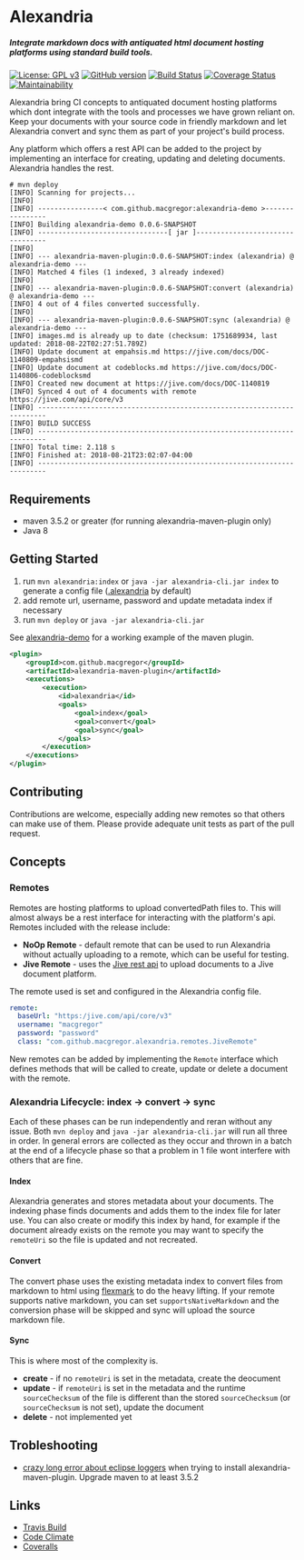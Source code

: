 # Alexandria
##### Integrate markdown docs with antiquated html document hosting platforms using standard build tools.

[![License: GPL v3](https://img.shields.io/badge/License-GPL%20v3-blue.svg)](https://www.gnu.org/licenses/gpl-3.0)
[![GitHub version](https://badge.fury.io/gh/macgregor%2Falexandria.svg)](https://badge.fury.io/gh/macgregor%2Falexandria)
[![Build Status](https://travis-ci.com/macgregor/alexandria.svg?branch=master)](https://travis-ci.com/macgregor/alexandria)
[![Coverage Status](https://coveralls.io/repos/github/macgregor/alexandria/badge.svg?branch=master)](https://coveralls.io/github/macgregor/alexandria?branch=master)
[![Maintainability](https://api.codeclimate.com/v1/badges/9d5c11a22e7e1d53693e/maintainability)](https://codeclimate.com/github/macgregor/alexandria/maintainability)
<!---
![GitHub tag](https://img.shields.io/github/tag/expressjs/express.svg)
![Sonatype Nexus (Releases)](https://img.shields.io/nexus/r/https/oss.sonatype.org/com.google.guava/guava.svg)
![Sonatype Nexus (Snapshots)](https://img.shields.io/nexus/s/https/oss.sonatype.org/com.google.guava/guava.svg)
-->

Alexandria bring CI concepts to antiquated document hosting platforms which dont integrate with the tools and processes 
we have grown reliant on. Keep your documents with your source code in friendly markdown and let Alexandria convert and
sync them as part of your project's build process. 

Any platform which offers a rest API can be added to the project by
implementing an interface for creating, updating and deleting documents. Alexandria handles the rest.

```text
# mvn deploy
[INFO] Scanning for projects...
[INFO]
[INFO] ----------------< com.github.macgregor:alexandria-demo >----------------
[INFO] Building alexandria-demo 0.0.6-SNAPSHOT
[INFO] --------------------------------[ jar ]---------------------------------
[INFO]
[INFO] --- alexandria-maven-plugin:0.0.6-SNAPSHOT:index (alexandria) @ alexandria-demo ---
[INFO] Matched 4 files (1 indexed, 3 already indexed)
[INFO]
[INFO] --- alexandria-maven-plugin:0.0.6-SNAPSHOT:convert (alexandria) @ alexandria-demo ---
[INFO] 4 out of 4 files converted successfully.
[INFO]
[INFO] --- alexandria-maven-plugin:0.0.6-SNAPSHOT:sync (alexandria) @ alexandria-demo ---
[INFO] images.md is already up to date (checksum: 1751689934, last updated: 2018-08-22T02:27:51.789Z)
[INFO] Update document at empahsis.md https://jive.com/docs/DOC-1140809-empahsismd
[INFO] Update document at codeblocks.md https://jive.com/docs/DOC-1140806-codeblocksmd
[INFO] Created new document at https://jive.com/docs/DOC-1140819
[INFO] Synced 4 out of 4 documents with remote https://jive.com/api/core/v3
[INFO] ------------------------------------------------------------------------
[INFO] BUILD SUCCESS
[INFO] ------------------------------------------------------------------------
[INFO] Total time: 2.118 s
[INFO] Finished at: 2018-08-21T23:02:07-04:00
[INFO] ------------------------------------------------------------------------
```

## Requirements
* maven 3.5.2 or greater (for running alexandria-maven-plugin only)
* Java 8

## Getting Started
1. run `mvn alexandria:index` or `java -jar alexandria-cli.jar index` to generate a config file ([.alexandria](./alexandria-demo/.alexandria) by default)
2. add remote url, username, password and update metadata index if necessary
3. run `mvn deploy` or `java -jar alexandria-cli.jar`

See [alexandria-demo](./alexandria-demo) for a working example of the maven plugin. 

```xml
<plugin>
    <groupId>com.github.macgregor</groupId>
    <artifactId>alexandria-maven-plugin</artifactId>
    <executions>
        <execution>
            <id>alexandria</id>
            <goals>
                <goal>index</goal>
                <goal>convert</goal>
                <goal>sync</goal>
            </goals>
        </execution>
    </executions>
</plugin>
```

## Contributing
Contributions are welcome, especially adding new remotes so that others can make use of them. Please provide adequate unit
tests as part of the pull request.

## Concepts

### Remotes
Remotes are hosting platforms to upload convertedPath files to. This will almost always be a rest interface for interacting 
with the platform's api. Remotes included with the release include:
* **NoOp Remote** - default remote that can be used to run Alexandria without actually uploading to a remote, which can be
useful for testing.
* **Jive Remote** - uses the [Jive rest api](https://developers.jivesoftware.com/api/v3/cloud/rest/index.html) to upload
documents to a Jive document platform.
  
The remote used is set and configured in the Alexandria config file.
```yaml
remote:
  baseUrl: "https:/jive.com/api/core/v3"
  username: "macgregor"
  password: "password"
  class: "com.github.macgregor.alexandria.remotes.JiveRemote"
```

New remotes can be added by implementing the `Remote` interface which defines methods that will be called to create, update
or delete a document with the remote.

### Alexandria Lifecycle: index -> convert -> sync
Each of these phases can be run independently and reran without any issue. Both `mvn deploy` and `java -jar alexandria-cli.jar`
will run all three in order. In general errors are collected as they occur and thrown in a batch at the end of a lifecycle
phase so that a problem in 1 file wont interfere with others that are fine.

#### Index
Alexandria generates and stores metadata about your documents. The indexing phase finds documents and adds them to the
index file for later use. You can also create or modify this index by hand, for example if the document already exists on 
the remote you may want to specify the `remoteUri` so the file is updated and not recreated.

#### Convert
The convert phase uses the existing metadata index to convert files from markdown to html using [flexmark](https://github.com/vsch/flexmark-java)
to do the heavy lifting. If your remote supports native markdown, you can set `supportsNativeMarkdown` and the conversion
phase will be skipped and sync will upload the source markdown file.

#### Sync
This is where most of the complexity is. 
* **create** - if no `remoteUri` is set in the metadata, create the deocument
* **update** - if `remoteUri` is set in the metadata and the runtime `sourceChecksum` of the file is different than the stored 
`sourceChecksum` (or `sourceChecksum` is not set), update the document
* **delete** - not implemented yet

## Trobleshooting
* [crazy long error about eclipse loggers](https://stackoverflow.com/questions/47920305/can-not-set-org-eclipse-aether-spi-log-logger-with-custom-maven-plugin) when trying to install alexandria-maven-plugin. Upgrade maven to at least 3.5.2

## Links
* [Travis Build](https://travis-ci.com/macgregor/alexandria)
* [Code Climate](https://codeclimate.com/github/macgregor/alexandria)
* [Coveralls](https://coveralls.io/github/macgregor/alexandria)